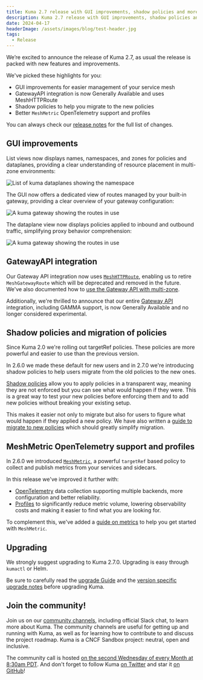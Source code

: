 ```yaml
---
title: Kuma 2.7 release with GUI improvements, shadow policies and more...
description: Kuma 2.7 release with GUI improvements, shadow policies and more...
date: 2024-04-17
headerImage: /assets/images/blog/test-header.jpg
tags:
  - Release
---
```


We’re excited to announce the release of Kuma 2.7, as usual the release is packed with new features and improvements.

We've picked these highlights for you:

- GUI improvements for easier management of your service mesh
- GatewayAPI integration is now Generally Available and uses MeshHTTPRoute
- Shadow policies to help you migrate to the new policies
- Better `MeshMetric` OpenTelemetry support and profiles

You can always check our [release notes](https://github.com/kumahq/kuma/releases/tag/2.7.0) for the full list of changes.


## GUI improvements

List views now displays names, namespaces, and zones for policies and dataplanes, providing a clear understanding of resource placement in multi-zone environments:

![List of kuma dataplanes showing the namespace](/assets/images/blog/kuma_2_7_dpp_list.png)

The GUI now offers a dedicated view of routes managed by your built-in gateway, providing a clear overview of your gateway configuration:

![A kuma gateway showing the routes in use](/assets/images/blog/kuma_2_7_gateway_view.png)

The dataplane view now displays policies applied to inbound and outbound traffic, simplifying proxy behavior comprehension:

![A kuma gateway showing the routes in use](/assets/images/blog/kuma_2_7_dpp_policies.png)

## GatewayAPI integration
Our Gateway API integration now uses [`MeshHTTPRoute`](/docs/2.7.x/policies/meshhttproute), enabling us to retire `MeshGatewayRoute` which will be deprecated and removed in the future.
We've also documented how to [use the Gateway API with multi-zone](/docs/2.7.x/using-mesh/managing-ingress-traffic/gateway-api/#multi-zone-deployments).

Additionally, we're thrilled to announce that our entire [Gateway API](https://gateway-api.sigs.k8s.io/) integration, including GAMMA support, is now Generally Available and no longer considered experimental.

## Shadow policies and migration of policies

Since Kuma 2.0 we're rolling out targetRef policies. These policies are more powerful and easier to use than the previous version.

In 2.6.0 we made these default for new users and in 2.7.0 we're introducing shadow policies to help users migrate from the old policies to the new ones.

[Shadow policies](/docs/2.7.x/policies/applying-policies/#applying-policies-in-shadow-mode) allow you to apply policies in a transparent way, meaning they are not enforced but you can see what would happen if they were.
This is a great way to test your new policies before enforcing them and to add new policies without breaking your existing setup.

This makes it easier not only to migrate but also for users to figure what would happen if they applied a new policy. 
We have also written a [guide to migrate to new policies](/docs/2.7.x/guides/migration-to-the-new-policies/) which should greatly simplify migration.

## MeshMetric OpenTelemetry support and profiles

In 2.6.0 we introduced [`MeshMetric`](/docs/2.7.x/policies/meshmetric), a powerful `targetRef` based policy to collect and publish metrics from your services and sidecars.

In this release we've improved it further with:
- [OpenTelemetry](/docs/2.7.x/policies/meshmetric/#opentelemetry) data collection supporting multiple backends, more configuration and better reliability.
- [Profiles](/docs/2.7.x/policies/meshmetric/#profiles) to significantly reduce metric volume, lowering observability costs and making it easier to find what you are looking for.

To complement this, we've added a [guide on metrics](/docs/2.7.x/guides/otel-metrics/) to help you get started with `MeshMetric`.

## Upgrading

We strongly suggest upgrading to Kuma 2.7.0. Upgrading is easy through `kumactl` or Helm.

Be sure to carefully read the [upgrade Guide](/docs/2.7.x/production/upgrades-tuning/upgrades/) and the [version specific upgrade notes](/docs/2.7.x/production/upgrades-tuning/upgrade-notes) before upgrading Kuma.

## Join the community!

Join us on our [community channels](/community/), including official Slack chat, to learn more about Kuma.
The community channels are useful for getting up and running with Kuma, as well as for learning how to contribute to and discuss the project roadmap.
Kuma is a CNCF Sandbox project: neutral, open and inclusive.

The community call is hosted [on the second Wednesday of every Month at 8:30am PDT](/community/).
And don't forget to follow Kuma [on Twitter](https://twitter.com/kumamesh) and star it [on GitHub](https://github.com/kumahq/kuma)!
